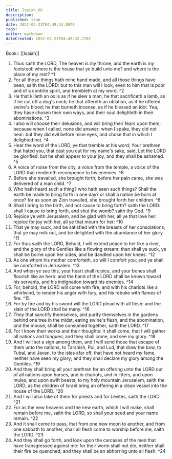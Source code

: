 ```yaml
---
title: Isaiah_66
description: 
published: true
date: 2022-02-23T04:49:34.087Z
tags: 
editor: markdown
dateCreated: 2022-02-23T04:49:32.270Z
---
```


 Book:: [[Isaiah]]
 1. Thus saith the LORD, The heaven is my throne, and the earth is my footstool: where is the house that ye build unto me? and where is the place of my rest? ^1
 2. For all those things hath mine hand made, and all those things have been, saith the LORD: but to this man will I look, even to him that is poor and of a contrite spirit, and trembleth at my word. ^2
 3. He that killeth an ox is as if he slew a man; he that sacrificeth a lamb, as if he cut off a dog's neck; he that offereth an oblation, as if he offered swine's blood; he that burneth incense, as if he blessed an idol. Yea, they have chosen their own ways, and their soul delighteth in their abominations. ^3
 4. I also will choose their delusions, and will bring their fears upon them; because when I called, none did answer; when I spake, they did not hear: but they did evil before mine eyes, and chose that in which I delighted not. ^4
 5. Hear the word of the LORD, ye that tremble at his word; Your brethren that hated you, that cast you out for my name's sake, said, Let the LORD be glorified: but he shall appear to your joy, and they shall be ashamed. ^5
 6. A voice of noise from the city, a voice from the temple, a voice of the LORD that rendereth recompence to his enemies. ^6
 7. Before she travailed, she brought forth; before her pain came, she was delivered of a man child. ^7
 8. Who hath heard such a thing? who hath seen such things? Shall the earth be made to bring forth in one day? or shall a nation be born at once? for as soon as Zion travailed, she brought forth her children. ^8
 9. Shall I bring to the birth, and not cause to bring forth? saith the LORD: shall I cause to bring forth, and shut the womb? saith thy God. ^9
 10. Rejoice ye with Jerusalem, and be glad with her, all ye that love her: rejoice for joy with her, all ye that mourn for her: ^10
 11. That ye may suck, and be satisfied with the breasts of her consolations; that ye may milk out, and be delighted with the abundance of her glory. ^11
 12. For thus saith the LORD, Behold, I will extend peace to her like a river, and the glory of the Gentiles like a flowing stream: then shall ye suck, ye shall be borne upon her sides, and be dandled upon her knees. ^12
 13. As one whom his mother comforteth, so will I comfort you; and ye shall be comforted in Jerusalem. ^13
 14. And when ye see this, your heart shall rejoice, and your bones shall flourish like an herb: and the hand of the LORD shall be known toward his servants, and his indignation toward his enemies. ^14
 15. For, behold, the LORD will come with fire, and with his chariots like a whirlwind, to render his anger with fury, and his rebuke with flames of fire. ^15
 16. For by fire and by his sword will the LORD plead with all flesh: and the slain of the LORD shall be many. ^16
 17. They that sanctify themselves, and purify themselves in the gardens behind one tree in the midst, eating swine's flesh, and the abomination, and the mouse, shall be consumed together, saith the LORD. ^17
 18. For I know their works and their thoughts: it shall come, that I will gather all nations and tongues; and they shall come, and see my glory. ^18
 19. And I will set a sign among them, and I will send those that escape of them unto the nations, to Tarshish, Pul, and Lud, that draw the bow, to Tubal, and Javan, to the isles afar off, that have not heard my fame, neither have seen my glory; and they shall declare my glory among the Gentiles. ^19
 20. And they shall bring all your brethren for an offering unto the LORD out of all nations upon horses, and in chariots, and in litters, and upon mules, and upon swift beasts, to my holy mountain Jerusalem, saith the LORD, as the children of Israel bring an offering in a clean vessel into the house of the LORD. ^20
 21. And I will also take of them for priests and for Levites, saith the LORD. ^21
 22. For as the new heavens and the new earth, which I will make, shall remain before me, saith the LORD, so shall your seed and your name remain. ^22
 23. And it shall come to pass, that from one new moon to another, and from one sabbath to another, shall all flesh come to worship before me, saith the LORD. ^23
 24. And they shall go forth, and look upon the carcases of the men that have transgressed against me: for their worm shall not die, neither shall their fire be quenched; and they shall be an abhorring unto all flesh. ^24
